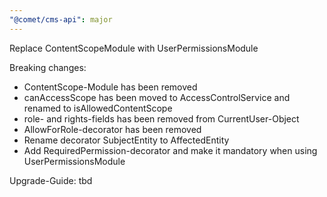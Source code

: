 ```yaml
---
"@comet/cms-api": major
---
```


Replace ContentScopeModule with UserPermissionsModule

Breaking changes:

-   ContentScope-Module has been removed
-   canAccessScope has been moved to AccessControlService and renamed to isAllowedContentScope
-   role- and rights-fields has been removed from CurrentUser-Object
-   AllowForRole-decorator has been removed
-   Rename decorator SubjectEntity to AffectedEntity
-   Add RequiredPermission-decorator and make it mandatory when using UserPermissionsModule

Upgrade-Guide: tbd
